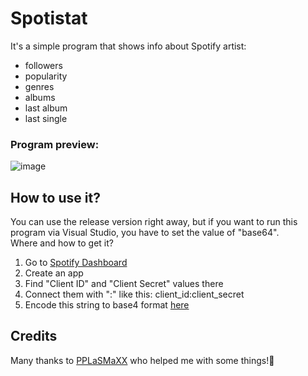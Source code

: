 # Spotistat
It's a simple program that shows info about Spotify artist:
- followers
- popularity
- genres
- albums
- last album
- last single
### Program preview:

![image](https://github.com/ShadowPrice1328/Spotistat/assets/60846759/33aae62f-e04a-4a56-8805-ddf15f70ab3b)

## How to use it?
You can use the release version right away, but if you want to run this program via Visual Studio, you have to set the value of "base64".\
Where and how to get it? 
1) Go to [Spotify Dashboard](https://developer.spotify.com/dashboard/)
2) Create an app
3) Find "Client ID" and "Client Secret" values there
4) Connect them with ":" like this: client_id:client_secret
5) Encode this string to base4 format [here](https://www.base64encode.org/)
## Credits
Many thanks to [PPLaSMaXX](https://github.com/PPLaSMaXX) who helped me with some things!💚
